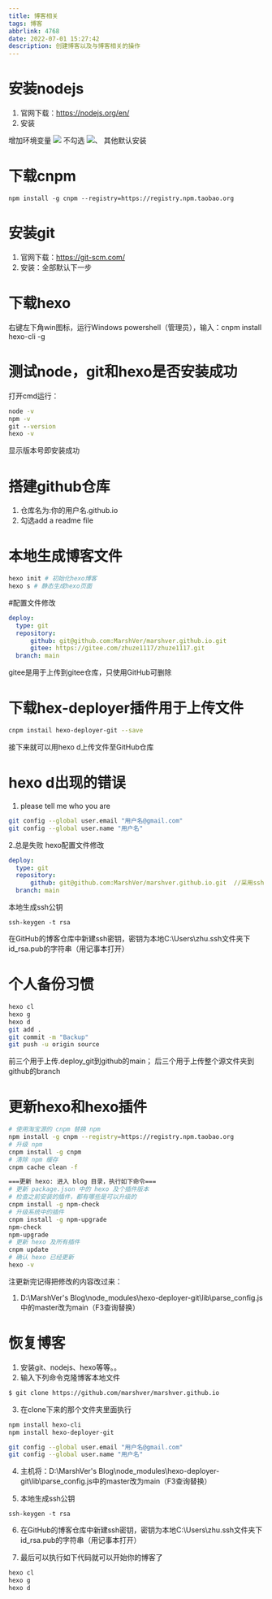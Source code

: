 ```yaml
---
title: 博客相关
tags: 博客
abbrlink: 4768
date: 2022-07-01 15:27:42
description: 创建博客以及与博客相关的操作
---
```


# 安装nodejs
1. 官网下载：https://nodejs.org/en/
2. 安装

增加环境变量
![](https://s2.loli.net/2023/02/07/tiz9TqIJlxeP1HZ.png)
不勾选
![](https://s2.loli.net/2023/02/07/6YwUQpCckMhbOIF.png)、
其他默认安装

# 下载cnpm
```
npm install -g cnpm --registry=https://registry.npm.taobao.org
```

# 安装git
1. 官网下载：https://git-scm.com/
2. 安装：全部默认下一步

# 下载hexo
右键左下角win图标，运行Windows powershell（管理员），输入：cnpm install hexo-cli -g

# 测试node，git和hexo是否安装成功
打开cmd运行：
```cmd
node -v
npm -v
git --version
hexo -v
```
显示版本号即安装成功

# 搭建github仓库
1. 仓库名为:你的用户名.github.io
2. 勾选add a readme file

# 本地生成博客文件
```bash
hexo init # 初始化hexo博客
hexo s # 静态生成hexo页面
```

#配置文件修改
```yml
deploy:
  type: git
  repository: 
      github: git@github.com:MarshVer/marshver.github.io.git
      gitee: https://gitee.com/zhuze1117/zhuze1117.git
  branch: main
```
gitee是用于上传到gitee仓库，只使用GitHub可删除

# 下载hex-deployer插件用于上传文件
```bash
cnpm instail hexo-deployer-git --save
```
接下来就可以用hexo d上传文件至GitHub仓库

# hexo d出现的错误
1. please tell me who you are
```bash
git config --global user.email "用户名@gmail.com"
git config --global user.name "用户名"
```

2.总是失败
hexo配置文件修改
```yml
deploy:
  type: git
  repository: 
      github: git@github.com:MarshVer/marshver.github.io.git  //采用ssh方式hexo d
  branch: main
```
本地生成ssh公钥
```
ssh-keygen -t rsa
```
在GitHub的博客仓库中新建ssh密钥，密钥为本地C:\Users\zhu\.ssh文件夹下id_rsa.pub的字符串（用记事本打开）

# 个人备份习惯
```bash
hexo cl
hexo g
hexo d
git add .
git commit -m "Backup"
git push -u origin source
```
前三个用于上传.deploy_git到github的main；
后三个用于上传整个源文件夹到github的branch

# 更新hexo和hexo插件
```bash
# 使用淘宝源的 cnpm 替换 npm
npm install -g cnpm --registry=https://registry.npm.taobao.org
# 升级 npm
cnpm install -g cnpm     
# 清除 npm 缓存            
cnpm cache clean -f                

===更新 hexo: 进入 blog 目录，执行如下命令=== 
# 更新 package.json 中的 hexo 及个插件版本
# 检查之前安装的插件，都有哪些是可以升级的 
cnpm install -g npm-check
# 升级系统中的插件           
cnpm install -g npm-upgrade         
npm-check
npm-upgrade
# 更新 hexo 及所有插件
cnpm update
# 确认 hexo 已经更新
hexo -v
```
注更新完记得把修改的内容改过来：
1. D:\MarshVer's Blog\node_modules\hexo-deployer-git\lib\parse_config.js中的master改为main（F3查询替换）

# 恢复博客
1. 安装git、nodejs、hexo等等。。
2. 输入下列命令克隆博客本地文件
```bash
$ git clone https://github.com/marshver/marshver.github.io
```
3. 在clone下来的那个文件夹里面执行
```bash
npm install hexo-cli
npm install hexo-deployer-git

git config --global user.email "用户名@gmail.com"
git config --global user.name "用户名"
```
4. 主机将：D:\MarshVer's Blog\node_modules\hexo-deployer-git\lib\parse_config.js中的master改为main（F3查询替换）

5. 本地生成ssh公钥
```
ssh-keygen -t rsa
```
6. 在GitHub的博客仓库中新建ssh密钥，密钥为本地C:\Users\zhu\.ssh文件夹下id_rsa.pub的字符串（用记事本打开）


7. 最后可以执行如下代码就可以开始你的博客了
```bash
hexo cl
hexo g
hexo d
```
